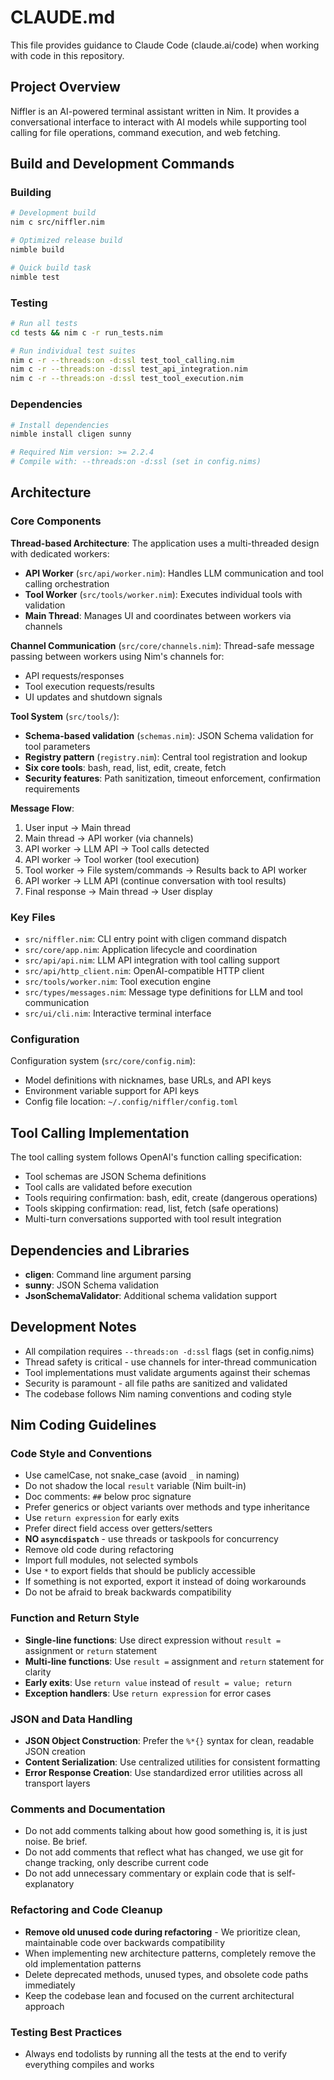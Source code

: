 # CLAUDE.md

This file provides guidance to Claude Code (claude.ai/code) when working with code in this repository.

## Project Overview

Niffler is an AI-powered terminal assistant written in Nim. It provides a conversational interface to interact with AI models while supporting tool calling for file operations, command execution, and web fetching.

## Build and Development Commands

### Building
```bash
# Development build
nim c src/niffler.nim

# Optimized release build  
nimble build

# Quick build task
nimble test
```

### Testing
```bash
# Run all tests
cd tests && nim c -r run_tests.nim

# Run individual test suites
nim c -r --threads:on -d:ssl test_tool_calling.nim
nim c -r --threads:on -d:ssl test_api_integration.nim
nim c -r --threads:on -d:ssl test_tool_execution.nim
```

### Dependencies
```bash
# Install dependencies
nimble install cligen sunny

# Required Nim version: >= 2.2.4
# Compile with: --threads:on -d:ssl (set in config.nims)
```

## Architecture

### Core Components

**Thread-based Architecture**: The application uses a multi-threaded design with dedicated workers:
- **API Worker** (`src/api/worker.nim`): Handles LLM communication and tool calling orchestration
- **Tool Worker** (`src/tools/worker.nim`): Executes individual tools with validation
- **Main Thread**: Manages UI and coordinates between workers via channels

**Channel Communication** (`src/core/channels.nim`): Thread-safe message passing between workers using Nim's channels for:
- API requests/responses
- Tool execution requests/results  
- UI updates and shutdown signals

**Tool System** (`src/tools/`):
- **Schema-based validation** (`schemas.nim`): JSON Schema validation for tool parameters
- **Registry pattern** (`registry.nim`): Central tool registration and lookup
- **Six core tools**: bash, read, list, edit, create, fetch
- **Security features**: Path sanitization, timeout enforcement, confirmation requirements

**Message Flow**:
1. User input → Main thread
2. Main thread → API worker (via channels)
3. API worker → LLM API → Tool calls detected
4. API worker → Tool worker (tool execution)
5. Tool worker → File system/commands → Results back to API worker
6. API worker → LLM API (continue conversation with tool results)
7. Final response → Main thread → User display

### Key Files

- `src/niffler.nim`: CLI entry point with cligen command dispatch
- `src/core/app.nim`: Application lifecycle and coordination
- `src/api/api.nim`: LLM API integration with tool calling support
- `src/api/http_client.nim`: OpenAI-compatible HTTP client
- `src/tools/worker.nim`: Tool execution engine
- `src/types/messages.nim`: Message type definitions for LLM and tool communication
- `src/ui/cli.nim`: Interactive terminal interface

### Configuration

Configuration system (`src/core/config.nim`):
- Model definitions with nicknames, base URLs, and API keys
- Environment variable support for API keys
- Config file location: `~/.config/niffler/config.toml`

## Tool Calling Implementation

The tool calling system follows OpenAI's function calling specification:
- Tool schemas are JSON Schema definitions
- Tool calls are validated before execution
- Tools requiring confirmation: bash, edit, create (dangerous operations)
- Tools skipping confirmation: read, list, fetch (safe operations)
- Multi-turn conversations supported with tool result integration

## Dependencies and Libraries

- **cligen**: Command line argument parsing
- **sunny**: JSON Schema validation
- **JsonSchemaValidator**: Additional schema validation support

## Development Notes

- All compilation requires `--threads:on -d:ssl` flags (set in config.nims)
- Thread safety is critical - use channels for inter-thread communication
- Tool implementations must validate arguments against their schemas
- Security is paramount - all file paths are sanitized and validated
- The codebase follows Nim naming conventions and coding style

## Nim Coding Guidelines

### Code Style and Conventions
- Use camelCase, not snake_case (avoid `_` in naming)
- Do not shadow the local `result` variable (Nim built-in)
- Doc comments: `##` below proc signature
- Prefer generics or object variants over methods and type inheritance
- Use `return expression` for early exits
- Prefer direct field access over getters/setters
- **NO `asyncdispatch`** - use threads or taskpools for concurrency
- Remove old code during refactoring
- Import full modules, not selected symbols
- Use `*` to export fields that should be publicly accessible
- If something is not exported, export it instead of doing workarounds
- Do not be afraid to break backwards compatibility

### Function and Return Style
- **Single-line functions**: Use direct expression without `result =` assignment or `return` statement
- **Multi-line functions**: Use `result =` assignment and `return` statement for clarity
- **Early exits**: Use `return value` instead of `result = value; return`
- **Exception handlers**: Use `return expression` for error cases

### JSON and Data Handling
- **JSON Object Construction**: Prefer the `%*{}` syntax for clean, readable JSON creation
- **Content Serialization**: Use centralized utilities for consistent formatting
- **Error Response Creation**: Use standardized error utilities across all transport layers

### Comments and Documentation
- Do not add comments talking about how good something is, it is just noise. Be brief.
- Do not add comments that reflect what has changed, we use git for change tracking, only describe current code
- Do not add unnecessary commentary or explain code that is self-explanatory

### Refactoring and Code Cleanup
- **Remove old unused code during refactoring** - We prioritize clean, maintainable code over backwards compatibility
- When implementing new architecture patterns, completely remove the old implementation patterns
- Delete deprecated methods, unused types, and obsolete code paths immediately
- Keep the codebase lean and focused on the current architectural approach

### Testing Best Practices
- Always end todolists by running all the tests at the end to verify everything compiles and works